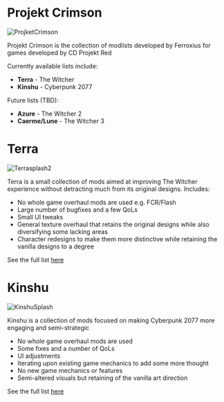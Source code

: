 # Projekt Crimson
![ProjketCrimson](https://github.com/Ferroxius/Kinshu/assets/88400328/b0dfdbaf-982c-4d43-b708-a583826771e6)

Projekt Crimson is the collection of modlists developed by Ferroxius for games developed by CD Projekt Red

Currently available lists include:
- **Terra** - The Witcher
- **Kinshu** - Cyberpunk 2077

Future lists (TBD):
- **Azure** - The Witcher 2
- **Caerme/Lune** - The Witcher 3


# Terra
![Terrasplash2](https://github.com/Ferroxius/Kinshu/assets/88400328/41d3087c-d3a6-4f76-a02f-659f3e8b5913)

Terra is a small collection of mods aimed at improving The Witcher experience without detracting much from its original designs. Includes:
- No whole game overhaul mods are used e.g. FCR/Flash
- Large number of bugfixes and a few QoLs
- Small UI tweaks
- General texture overhaul that retains the original designs while also diversifying some lacking areas
- Character redesigns to make them more distinctive while retaining the vanilla designs to a degree

See the full list [here](https://loadorderlibrary.com/lists/terra)

# Kinshu
![KinshuSplash](https://github.com/Ferroxius/Kinshu/assets/88400328/221eb4bb-fb4d-4a4a-85d4-36b9b552abed)

Kinshu is a collection of mods focused on making Cyberpunk 2077 more engaging and semi-strategic
- No whole game overhaul mods are used
- Some fixes and a number of QoLs
- UI adjustments
- Iterating upon existing game mechanics to add some more thought
- No new game mechanics or features
- Semi-altered visuals but retaining of the vanilla art direction

See the full list [here](https://loadorderlibrary.com/lists/kinshu)
